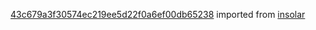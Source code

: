[43c679a3f30574ec219ee5d22f0a6ef00db65238](https://github.com/insolar/insolar/commit/43c679a3f30574ec219ee5d22f0a6ef00db65238) imported from [insolar](https://github.com/insolar/insolar)
